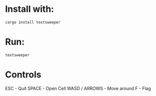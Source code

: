 # Install with:
`cargo install textsweeper`
# Run:
`textsweeper`
# Controls
ESC - Quit
SPACE - Open Cell
WASD / ARROWS - Move around
F - Flag